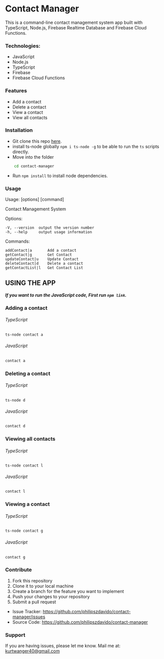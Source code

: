 
# Contact Manager

This is a command-line contact management system app built with TypeScript, Node.js, Firebase Realtime Database and Firebase Cloud Functions.

### Technologies:
- JavaScript
- Node.js
- TypeScript
- Firebase
- Firebase Cloud Functions

### Features
- Add a contact
- Delete a contact
- View a contact
- View all contacts

### Installation
* Git clone this repo [here](https://github.com/philipszdavido/contact-manager).
* install ts-node globally `npm i ts-node -g` to be able to run the `ts` scripts directly.
* Move into the folder 
```sh
    cd contact-manager
```
* Run `npm install` to install node dependencies.

### Usage
  Usage:  [options] [command]

  Contact Management System


  Options:

    -V, --version  output the version number
    -h, --help     output usage information


  Commands:

    addContact|a       Add a contact
    getContact|g       Get Contact
    updateContact|u    Update Contact
    deleteContact|d    Delete a contact
    getContactList|l   Get Contact List

## USING THE APP
**_If you want to run the JavaScript code, First run ``` npm link ```._**

### Adding a contact
###### TypeScript
```sh
ts-node contact a
```
###### JavaScript
```sh
contact a
```

### Deleting a contact
###### TypeScript
```
ts-node d
```
###### JavaScript
```sh
contact d
```

### Viewing all contacts
###### TypeScript
```
ts-node contact l
```
###### JavaScript
```sh
contact l
```
### Viewing a contact
###### TypeScript
```sh
ts-node contact g
```
###### JavaScript
```sh
contact g
```
### Contribute
1. Fork this repository
2. Clone it to your local machine
3. Create a branch for the feature you want to implement
4. Push your changes to your repository
5. Submit a pull request

- Issue Tracker: https://github.com/philipszdavido/contact-manager/issues
- Source Code: https://github.com/philipszdavido/contact-manager

### Support
If you are having issues, please let me know.
Mail me at: kurtwanger40@gmail.com
